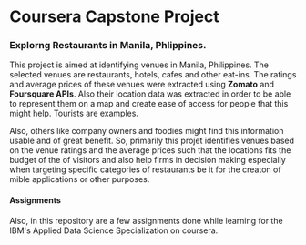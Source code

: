 # Coursera Capstone Project
### Explorng Restaurants in Manila, Phlippines.
This project is aimed at identifying venues in Manila, Philippines. The selected venues are restaurants, hotels, cafes and other eat-ins. The ratings and average prices of these venues were extracted using **Zomato** and **Foursquare APIs**. Also their location data was extracted in order to be able to represent them on a map and create ease of access for people that this might help. Tourists are examples.

Also, others like company owners and foodies might find this information usable and of great benefit. So, primarily this projet identifies venues based on the venue ratings and the average prices such that the locations fits the budget of the of visitors and also help firms in decision making especially when targeting specific categories of restaurants be it for the creaton of mible applications or other purposes.

#### Assignments
Also, in this repository are a few assignments done while learning for the IBM's Applied Data Science Specialization on coursera.
